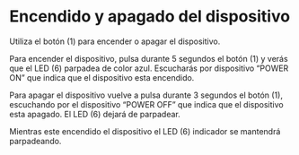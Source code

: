 Encendido y apagado del dispositivo
===========
Utiliza el botón (1) para encender o apagar el dispositivo.

Para encender el dispositivo, pulsa durante 5 segundos el botón (1) y verás que el LED (6) parpadea de color azul. Escucharás por dispositivo “POWER ON” que indica que el dispositivo esta encendido. 

Para apagar el dispositivo vuelve a pulsa durante 3 segundos el botón (1), escuchando por el dispositivo “POWER OFF” que indica que el dispositivo esta apagado. El LED  (6) dejará de parpadear. 

Mientras este encendido el dispositivo el LED (6) indicador se mantendrá parpadeando.
